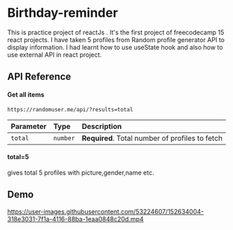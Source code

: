 
# Birthday-reminder

This is practice project of reactJs . It's the first project of freecodecamp 15 react projects. I have taken 5 profiles from Random profile generator API to display information. I had learnt how to use useState hook and also how to use external API in react project.

## API Reference

#### Get all items


```http
https://randomuser.me/api/?results=total
```

| Parameter | Type     | Description                       |
| :-------- | :------- | :-------------------------------- |
| `total`      | `number` | **Required**. Total number of profiles to fetch |

#### total=5
gives total 5 profiles with picture,gender,name etc.


## Demo


https://user-images.githubusercontent.com/53224607/152634004-318e3031-7f1a-4116-88ba-1eaa0848c20d.mp4



